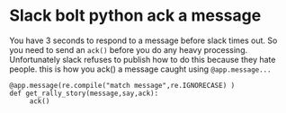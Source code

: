# Slack bolt python ack a message

You have 3 seconds to respond to a message before slack times out.  So you need
to send an `ack()` before you do any heavy processing.  Unfortunately slack refuses 
to publish how to do this because they hate people.  this is how you ack() a message
caught using `@app.message...`

```
@app.message(re.compile("match message",re.IGNORECASE) )
def get_rally_story(message,say,ack):
     ack()
```
